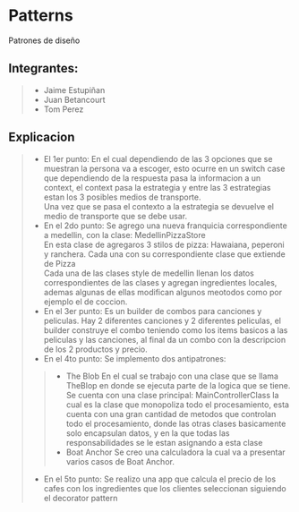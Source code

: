 ﻿# Patterns
Patrones de diseño
## Integrantes:
>* Jaime Estupiñan
>* Juan Betancourt
>* Tom Perez

## Explicacion
>* El 1er punto:
> En el cual dependiendo de las 3 opciones que se muestran la persona va a escoger, esto ocurre en un switch case que dependiendo de la respuesta pasa la informacion a un context, el context pasa la estrategia y entre las 3 estrategias estan los 3 posibles medios de transporte.<br/>
> Una vez que se pasa el contexto a la estrategia se devuelve el medio de transporte que se debe usar.<br/>
>* En el 2do punto:
> Se agrego una nueva franquicia correspondiente a medellin, con la clase: MedellinPizzaStore <br/>
> En esta clase de agregaros 3 stilos de pizza: Hawaiana, peperoni y ranchera. Cada una con su correspondiente clase que extiende de Pizza<br/>
> Cada una de las clases style de medellin llenan los datos correspondientes de las clases y agregan ingredientes locales, ademas algunas de ellas modifican algunos meotodos como por ejemplo el de coccion.
>* En el 3er punto:
> Es un builder de combos para canciones y peliculas. Hay 2 diferentes canciones y 2 diferentes peliculas, el builder construye el combo teniendo como los items basicos a las peliculas y las canciones, al final da un combo con la descripcion de los 2 productos y precio.
>* En el 4to punto:
> Se implemento dos antipatrones:
> >* The Blob
> > En el cual se trabajo con una clase que se llama TheBlop en donde se ejecuta parte de la logica que se tiene.<br/>
> > Se cuenta con una clase principal: MainControllerClass la cual es la clase que monopoliza todo el procesamiento, esta cuenta con una gran cantidad de metodos que controlan todo el procesamiento, donde las otras clases basicamente solo encapsulan datos, y en la que todas las responsabilidades se le estan asignando a esta clase
> >* Boat Anchor
> > Se creo una calculadora la cual va a presentar varios casos de Boat Anchor.<br/>
>* En el 5to punto:
> Se realizo una app que calcula el precio de los cafes con los ingredientes que los clientes seleccionan siguiendo el decorator pattern
